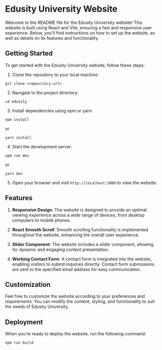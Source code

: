 # Edusity University Website

Welcome to the README file for the Edusity University website! This website is built using React and Vite, ensuring a fast and responsive user experience. Below, you'll find instructions on how to set up the website, as well as details on its features and functionality.

## Getting Started

To get started with the Edusity University website, follow these steps:

1. Clone the repository to your local machine:
```
git clone <repository-url>
```
2. Navigate to the project directory:
```
cd edusity
```
3. Install dependencies using npm or yarn:
```
npm install
```
or
```
yarn install
```
4. Start the development server:
```
npm run dev
```
or
```
yarn dev
```
5. Open your browser and visit `http://localhost:3000` to view the website.

## Features

1. **Responsive Design**: The website is designed to provide an optimal viewing experience across a wide range of devices, from desktop computers to mobile phones.

2. **React Smooth Scroll**: Smooth scrolling functionality is implemented throughout the website, enhancing the overall user experience.

3. **Slider Component**: The website includes a slider component, allowing for dynamic and engaging content presentation.

4. **Working Contact Form**: A contact form is integrated into the website, enabling visitors to submit inquiries directly. Contact form submissions are sent to the specified email address for easy communication.

## Customization

Feel free to customize the website according to your preferences and requirements. You can modify the content, styling, and functionality to suit the needs of Edusity University.

## Deployment

When you're ready to deploy the website, run the following command:
```
npm run build
```